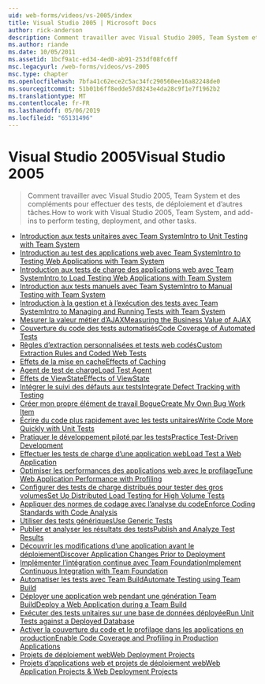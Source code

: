 ```yaml
---
uid: web-forms/videos/vs-2005/index
title: Visual Studio 2005 | Microsoft Docs
author: rick-anderson
description: Comment travailler avec Visual Studio 2005, Team System et des compléments pour effectuer des tests, de déploiement et d’autres tâches.
ms.author: riande
ms.date: 10/05/2011
ms.assetid: 1bcf9a1c-ed34-4ed0-ab91-253df08fc6ff
msc.legacyurl: /web-forms/videos/vs-2005
msc.type: chapter
ms.openlocfilehash: 7bfa41c62ece2c5ac34fc290560ee16a82248de0
ms.sourcegitcommit: 51b01b6ff8edde57d8243e4da28c9f1e7f1962b2
ms.translationtype: MT
ms.contentlocale: fr-FR
ms.lasthandoff: 05/06/2019
ms.locfileid: "65131496"
---
```

# <a name="visual-studio-2005"></a><span data-ttu-id="a7aeb-103">Visual Studio 2005</span><span class="sxs-lookup"><span data-stu-id="a7aeb-103">Visual Studio 2005</span></span>

> <span data-ttu-id="a7aeb-104">Comment travailler avec Visual Studio 2005, Team System et des compléments pour effectuer des tests, de déploiement et d’autres tâches.</span><span class="sxs-lookup"><span data-stu-id="a7aeb-104">How to work with Visual Studio 2005, Team System, and add-ins to perform testing, deployment, and other tasks.</span></span>

- [<span data-ttu-id="a7aeb-105">Introduction aux tests unitaires avec Team System</span><span class="sxs-lookup"><span data-stu-id="a7aeb-105">Intro to Unit Testing with Team System</span></span>](introduction-to-unit-testing-with-team-system.md)
- [<span data-ttu-id="a7aeb-106">Introduction au test des applications web avec Team System</span><span class="sxs-lookup"><span data-stu-id="a7aeb-106">Intro to Testing Web Applications with Team System</span></span>](introduction-to-testing-web-applications-with-team-system.md)
- [<span data-ttu-id="a7aeb-107">Introduction aux tests de charge des applications web avec Team System</span><span class="sxs-lookup"><span data-stu-id="a7aeb-107">Intro to Load Testing Web Applications with Team System</span></span>](introduction-to-load-testing-web-applications-with-team-system.md)
- [<span data-ttu-id="a7aeb-108">Introduction aux tests manuels avec Team System</span><span class="sxs-lookup"><span data-stu-id="a7aeb-108">Intro to Manual Testing with Team System</span></span>](introduction-to-manual-testing-with-team-system.md)
- [<span data-ttu-id="a7aeb-109">Introduction à la gestion et à l’exécution des tests avec Team System</span><span class="sxs-lookup"><span data-stu-id="a7aeb-109">Intro to Managing and Running Tests with Team System</span></span>](introduction-to-managing-and-running-tests-with-team-system.md)
- [<span data-ttu-id="a7aeb-110">Mesurer la valeur métier d’AJAX</span><span class="sxs-lookup"><span data-stu-id="a7aeb-110">Measuring the Business Value of AJAX</span></span>](measuring-the-business-value-of-ajax.md)
- [<span data-ttu-id="a7aeb-111">Couverture du code des tests automatisés</span><span class="sxs-lookup"><span data-stu-id="a7aeb-111">Code Coverage of Automated Tests</span></span>](code-coverage-of-automated-tests.md)
- [<span data-ttu-id="a7aeb-112">Règles d’extraction personnalisées et tests web codés</span><span class="sxs-lookup"><span data-stu-id="a7aeb-112">Custom Extraction Rules and Coded Web Tests</span></span>](custom-extraction-rules-and-coded-web-tests.md)
- [<span data-ttu-id="a7aeb-113">Effets de la mise en cache</span><span class="sxs-lookup"><span data-stu-id="a7aeb-113">Effects of Caching</span></span>](the-effects-of-caching.md)
- [<span data-ttu-id="a7aeb-114">Agent de test de charge</span><span class="sxs-lookup"><span data-stu-id="a7aeb-114">Load Test Agent</span></span>](using-the-load-test-agent.md)
- [<span data-ttu-id="a7aeb-115">Effets de ViewState</span><span class="sxs-lookup"><span data-stu-id="a7aeb-115">Effects of ViewState</span></span>](the-effects-of-viewstate.md)
- [<span data-ttu-id="a7aeb-116">Intégrer le suivi des défauts aux tests</span><span class="sxs-lookup"><span data-stu-id="a7aeb-116">Integrate Defect Tracking with Testing</span></span>](how-do-i-integrate-defect-tracking-with-testing.md)
- [<span data-ttu-id="a7aeb-117">Créer mon propre élément de travail Bogue</span><span class="sxs-lookup"><span data-stu-id="a7aeb-117">Create My Own Bug Work Item</span></span>](how-do-i-create-my-own-bug-work-item.md)
- [<span data-ttu-id="a7aeb-118">Écrire du code plus rapidement avec les tests unitaires</span><span class="sxs-lookup"><span data-stu-id="a7aeb-118">Write Code More Quickly with Unit Tests</span></span>](how-do-i-write-code-more-quickly-with-unit-tests.md)
- [<span data-ttu-id="a7aeb-119">Pratiquer le développement piloté par les tests</span><span class="sxs-lookup"><span data-stu-id="a7aeb-119">Practice Test-Driven Development</span></span>](how-do-i-practice-test-driven-development.md)
- [<span data-ttu-id="a7aeb-120">Effectuer les tests de charge d’une application web</span><span class="sxs-lookup"><span data-stu-id="a7aeb-120">Load Test a Web Application</span></span>](how-do-i-load-test-a-web-application.md)
- [<span data-ttu-id="a7aeb-121">Optimiser les performances des applications web avec le profilage</span><span class="sxs-lookup"><span data-stu-id="a7aeb-121">Tune Web Application Performance with Profiling</span></span>](how-do-i-tune-web-application-performance-with-profiling.md)
- [<span data-ttu-id="a7aeb-122">Configurer des tests de charge distribués pour tester des gros volumes</span><span class="sxs-lookup"><span data-stu-id="a7aeb-122">Set Up Distributed Load Testing for High Volume Tests</span></span>](how-do-i-set-up-distributed-load-testing-for-high-volume-tests.md)
- [<span data-ttu-id="a7aeb-123">Appliquer des normes de codage avec l’analyse du code</span><span class="sxs-lookup"><span data-stu-id="a7aeb-123">Enforce Coding Standards with Code Analysis</span></span>](how-do-i-enforce-coding-standards-with-code-analysis.md)
- [<span data-ttu-id="a7aeb-124">Utiliser des tests génériques</span><span class="sxs-lookup"><span data-stu-id="a7aeb-124">Use Generic Tests</span></span>](how-do-i-use-generic-tests.md)
- [<span data-ttu-id="a7aeb-125">Publier et analyser les résultats des tests</span><span class="sxs-lookup"><span data-stu-id="a7aeb-125">Publish and Analyze Test Results</span></span>](how-do-i-publish-and-analyze-test-results.md)
- [<span data-ttu-id="a7aeb-126">Découvrir les modifications d’une application avant le déploiement</span><span class="sxs-lookup"><span data-stu-id="a7aeb-126">Discover Application Changes Prior to Deployment</span></span>](how-do-i-discover-application-changes-prior-to-deployment.md)
- [<span data-ttu-id="a7aeb-127">Implémenter l’intégration continue avec Team Foundation</span><span class="sxs-lookup"><span data-stu-id="a7aeb-127">Implement Continuous Integration with Team Foundation</span></span>](how-do-i-implement-continuous-integration-with-team-foundation.md)
- [<span data-ttu-id="a7aeb-128">Automatiser les tests avec Team Build</span><span class="sxs-lookup"><span data-stu-id="a7aeb-128">Automate Testing using Team Build</span></span>](how-do-i-automate-testing-using-team-build.md)
- [<span data-ttu-id="a7aeb-129">Déployer une application web pendant une génération Team Build</span><span class="sxs-lookup"><span data-stu-id="a7aeb-129">Deploy a Web Application during a Team Build</span></span>](how-do-i-deploy-a-web-application-during-a-team-build.md)
- [<span data-ttu-id="a7aeb-130">Exécuter des tests unitaires sur une base de données déployée</span><span class="sxs-lookup"><span data-stu-id="a7aeb-130">Run Unit Tests against a Deployed Database</span></span>](how-do-i-run-unit-tests-against-a-deployed-database.md)
- [<span data-ttu-id="a7aeb-131">Activer la couverture du code et le profilage dans les applications en production</span><span class="sxs-lookup"><span data-stu-id="a7aeb-131">Enable Code Coverage and Profiling in Production Applications</span></span>](how-do-i-enable-code-coverage-and-profiling-in-production-applications.md)
- [<span data-ttu-id="a7aeb-132">Projets de déploiement web</span><span class="sxs-lookup"><span data-stu-id="a7aeb-132">Web Deployment Projects</span></span>](web-deployment-projects.md)
- [<span data-ttu-id="a7aeb-133">Projets d’applications web et projets de déploiement web</span><span class="sxs-lookup"><span data-stu-id="a7aeb-133">Web Application Projects & Web Deployment Projects</span></span>](web-application-projects-web-deployment-projects.md)
